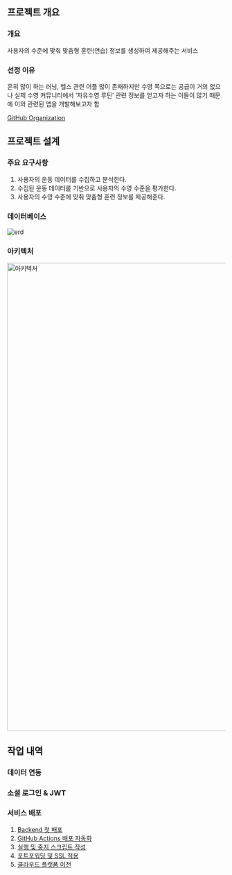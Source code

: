 ## 프로젝트 개요

### 개요

사용자의 수준에 맞춰 맞춤형 훈련(연습) 정보를 생성하여 제공해주는 서비스

### 선정 이유

흔히 많이 하는 러닝, 헬스 관련 어플 많이 존재하지만 수영 쪽으로는 공급이 거의 없으나 실제 수영 커뮤니티에서 ‘자유수영 루틴’ 관련 정보를 얻고자 하는 이들이 많기 때문에 이와 관련된 앱을 개발해보고자 함

[GitHub Organization](https://github.com/SwimmingTutor)

## 프로젝트 설계

### 주요 요구사항

1. 사용자의 운동 데이터를 수집하고 분석한다.
2. 수집된 운동 데이터를 기반으로 사용자의 수영 수준을 평가한다.
3. 사용자의 수영 수준에 맞춰 맞춤형 훈련 정보를 제공해준다.

### 데이터베이스

![erd](https://github.com/user-attachments/assets/f0178f29-2187-4aa0-ac2a-b778a09d9641)


### 아키텍처
<img width="1078" alt="아키텍처" src="https://github.com/user-attachments/assets/4d69f78d-a120-4223-b026-143fc53861c5">

## 작업 내역

### 데이터 연동

### 소셜 로그인 & JWT

### 서비스 배포
1. [Backend 첫 배포](./docs/deploy/deploy1.md) 
2. [GitHub Actions 배포 자동화](./docs/deploy/deploy2.md)
3. [실행 및 중지 스크립트 작성](./docs/deploy/deploy3.md)
4. [포트포워딩 및 SSL 적용](./docs/deploy/deploy4.md)
5. [클라우드 플랫폼 이전](./docs/deploy/deploy5.md)

